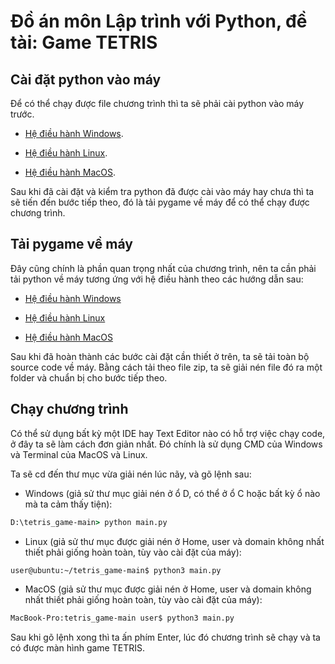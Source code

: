 # Đồ án môn Lập trình với Python, đề tài: Game TETRIS

## Cài đặt python vào máy
Để có thể chạy được file chương trình thì ta sẽ phải cài python vào máy trước.

- [Hệ điều hành Windows](https://www.geeksforgeeks.org/how-to-install-python-on-windows/).

- [Hệ điều hành Linux](https://www.geeksforgeeks.org/how-to-install-python-on-linux/).

- [Hệ điều hành MacOS](https://www.geeksforgeeks.org/how-to-download-and-install-python-latest-version-on-macos-mac-os-x/).

Sau khi đã cài đặt và kiểm tra python đã được cài vào máy hay chưa thì ta sẽ tiến đến bước tiếp theo, đó là tải pygame về máy để có thể chạy được chương trình.

## Tải pygame về máy

Đây cũng chính là phần quan trọng nhất của chương trình, nên ta cần phải tải python về máy tương ứng với hệ điều hành theo các hướng dẫn sau:

- [Hệ điều hành Windows](https://www.geeksforgeeks.org/how-to-install-pygame-in-windows/)

- [Hệ điều hành Linux](https://www.geeksforgeeks.org/install-pygame-in-linux/)

- [Hệ điều hành MacOS](https://www.geeksforgeeks.org/install-pygame-in-macos/)

Sau khi đã hoàn thành các bước cài đặt cần thiết ở trên, ta sẽ tải toàn bộ source code về máy. Bằng cách tải theo file zip, ta sẽ giải nén file đó ra một folder và chuẩn bị cho bước tiếp theo.

## Chạy chương trình

Có thể sử dụng bất kỳ một IDE hay Text Editor nào có hỗ trợ việc chạy code, ở đây ta sẽ làm cách đơn giản nhất. Đó chính là sử dụng CMD của Windows và Terminal của MacOS và Linux.

Ta sẽ cd đến thư mục vừa giải nén lúc nãy, và gõ lệnh sau:

- Windows (giả sử thư mục giải nén ở ổ D, có thể ở ổ C hoặc bất kỳ ổ nào mà ta cảm thấy tiện): 
```cmd
D:\tetris_game-main> python main.py
```
- Linux (giả sử thư mục được giải nén ở Home, user và domain không nhất thiết phải giống hoàn toàn, tùy vào cài đặt của máy): 
```bash
user@ubuntu:~/tetris_game-main$ python3 main.py
```
- MacOS (giả sử thư mục được giải nén ở Home, user và domain không nhất thiết phải giống hoàn toàn, tùy vào cài đặt của máy):
```bash
MacBook-Pro:tetris_game-main user$ python3 main.py
```

Sau khi gõ lệnh xong thì ta ấn phím Enter, lúc đó chương trình sẽ chạy và ta có được màn hình game TETRIS.
